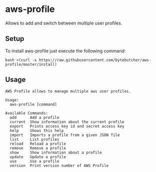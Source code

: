 # aws-profile
Allows to add and switch between multiple user profiles.

## Setup

To install aws-profile just execute the following command:
```
bash <(curl -s https://raw.githubusercontent.com/bytebutcher/aws-profile/master/install)
```

## Usage

```
AWS Profile allows to manage multiple aws user profiles.

Usage:
  aws-profile [command]

Available Commands:
  add      Add a profile
  current  Show information about the current profile
  export   Prints access key id and secret access key
  help     Shows this help
  import   Imports a profile from a given JSON file
  list     List profiles
  reload   Reload a profile
  remove   Remove a profile
  show     Show information about a profile
  update   Update a profile
  use      Use a profile
  version  Print version number of AWS Profile


```

